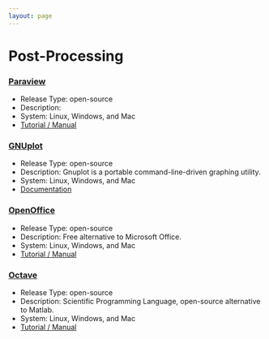 ```yaml
---
layout: page
---
```


# Post-Processing


### [Paraview](https://www.paraview.org/)
* Release Type: open-source
* Description: 
* System: Linux, Windows, and Mac
* [Tutorial / Manual](https://www.paraview.org/documentation/)


### [GNUplot](http://www.gnuplot.info/)
* Release Type: open-source
* Description: Gnuplot is a portable command-line-driven graphing utility.
* System: Linux, Windows, and Mac
* [Documentation](http://www.gnuplot.info/documentation.html)


### [OpenOffice](https://www.openoffice.org)
* Release Type: open-source
* Description: Free alternative to Microsoft Office.
* System: Linux, Windows, and Mac
* [Tutorial / Manual](https://www.openoffice.org/support/index.html#rtfm)


### [Octave](https://www.gnu.org/software/octave/)
* Release Type: open-source
* Description: Scientific Programming Language, open-source alternative to Matlab.
* System: Linux, Windows, and Mac
* [Tutorial / Manual](https://octave.org/doc/interpreter/)



